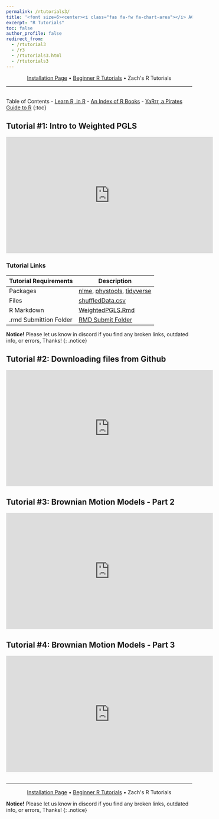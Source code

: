 ```yaml
---
permalink: /rtutorials3/
title: '<font size=6><center><i class="fas fa-fw fa-chart-area"></i> ACE Scholars R Tutorial Portal</center></font>'
excerpt: "R Tutorials"
toc: false
author_profile: false
redirect_from: 
  - /rtutorial3
  - /r3
  - /rtutorials3.html
  - /rtutorials3
---
```

<center><a href="https://zacharycompton.github.io/rtutorials/">Installation Page</a> • <a href="https://zacharycompton.github.io/rtutorials2/">Beginner R Tutorials</a> • Zach's R Tutorials </center>
<hr>
<br>
<i class="fas fa-fw fa-list"></i> Table of Contents
- <a href="https://swirlstats.com/students.html" target="_blank">Learn R, in R</a>
- <a href="https://www.bigbookofr.com/" target="_blank">An Index of R Books</a>
- <a href="https://bookdown.org/ndphillips/YaRrr/" target="_blank">YaRrr, a Pirates Guide to R</a>
{:toc}

<a name="rtutorial1"><a/>
## <i class="fas fa-fw fa-laptop-code"></i> Tutorial #1: Intro to Weighted PGLS
			
<center><iframe width="560" height="315" src="https://www.youtube.com/embed/E-YlcBZgJRY" title="YouTube video player" frameborder="0" allow="accelerometer; autoplay; clipboard-write; encrypted-media; gyroscope; picture-in-picture" allowfullscreen></iframe></center>

### Tutorial Links

| Tutorial Requirements  | Description	 |
| --------          		| ------ |
| Packages          		| <a href="https://cran.r-project.org/web/packages/nlme/index.html" target="_blank">nlme</a>, <a href="https://cran.r-project.org/web/packages/phytools/index.html" target="_blank">phystools</a>, <a href="https://cran.r-project.org/web/packages/tidyverse/index.html" target="_blank">tidyverse</a>    |
| Files         			| <a href="https://github.com/zacharycompton/ACE-Tutorials/blob/421f4379dd0214fed72013800bce052a1cba270a/shuffledData.csv" target="_blank">shuffledData.csv</a>   |
| R Markdown           		| <a href="https://zacharycompton.github.io/_files/WeightedPGLS.Rmd" target="_blank">WeightedPGLS.Rmd</a>	|
| .rmd Submittion Folder	| <a href="https://drive.google.com/drive/folders/1tFrWxA_g0L98uM-RRpYevKEtHoed_vDe" target="_blank">RMD Submit Folder</a>	|

**Notice!** Please let us know in discord if you find any broken links, outdated info, or errors, Thanks!
{: .notice}

<a name="rtutorial2"></a>
## <i class="fas fa-fw fa-laptop-code"></i> Tutorial #2: Downloading files from Github

<iframe width="560" height="315" src="https://www.youtube.com/embed/ulv6-oTOaII" title="YouTube video player" frameborder="0" allow="accelerometer; autoplay; clipboard-write; encrypted-media; gyroscope; picture-in-picture" allowfullscreen></iframe>

<a name="rtutorial3"></a>
## <i class="fas fa-fw fa-laptop-code"></i> Tutorial #3: Brownian Motion Models - Part 2

<iframe width="560" height="315" src="https://www.youtube.com/embed/KGjIs4q9oio" title="YouTube video player" frameborder="0" allow="accelerometer; autoplay; clipboard-write; encrypted-media; gyroscope; picture-in-picture" allowfullscreen></iframe>

<a name="rtutorial4"></a>
## <i class="fas fa-fw fa-laptop-code"></i> Tutorial #4: Brownian Motion Models - Part 3

<iframe width="560" height="315" src="https://www.youtube.com/embed/sbCxFzJIsZk" title="YouTube video player" frameborder="0" allow="accelerometer; autoplay; clipboard-write; encrypted-media; gyroscope; picture-in-picture" allowfullscreen></iframe>

<br>
<br>
<hr>
<center><a href="https://zacharycompton.github.io/rtutorials/">Installation Page</a> • <a href="https://zacharycompton.github.io/rtutorials2/">Beginner R Tutorials</a> • Zach's R Tutorials </center>

**Notice!** Please let us know in discord if you find any broken links, outdated info, or errors, Thanks!
{: .notice}